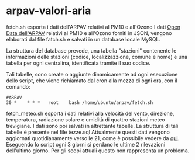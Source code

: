 # arpav-valori-aria
fetch.sh esporta i dati dell'ARPAV relativi al PM10 e all'Ozono
I dati [Open Data dell'ARPAV](https://www.arpa.veneto.it/dati-ambientali/open-data/dati-arpav-in-formato-xml) relativi al PM10 e all'Ozono forniti in JSON, vengono elaborati dal file fatch.sh e salvati in un database locale MySQL.

La struttura del database prevede, una tabella "stazioni" contenente le informazioni delle stazioni (codice, localizzazzione, comune e nome) e una tabella per ogni centralina, identificata tramite il suo codice.

Tali tabelle, sono create o aggiunte dinamicamente ad ogni esecuzione dello script, che viene richiamato dal cron alla mezza di ogni ora, con il comando:
```
#ARPAV
30 *    * * *   root    bash /home/ubuntu/arpav/fetch.sh
```

fetch_meteo.sh esporta i dati relativi alla velocità del vento, direzione, temperatura, radiazione solare e umidità di quattro stazioni meteo trevigiane. I dati sono poi salvati in altrettante tabelle. La struttura di tali tabelle è presente nel file tezze.sql
Attualmente questi dati vengono aggiornati quotidianamente verso le 21, come è possibile vedere da [qui](https://www.arpa.veneto.it/bollettini/meteo/h24/img21/Graf_185.htm?sens=TEMP). Eseguendo lo script ogni 3 giorni si perdano le ultime 2 rilevazioni dell'ultimo giorno.
Per gli scopi attuali questo non rappresenta un problema.
